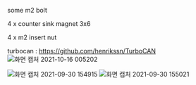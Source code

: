 some m2 bolt

4 x counter sink magnet 3x6

4 x m2 insert nut

turbocan : https://github.com/henrikssn/TurboCAN
![화면 캡처 2021-10-16 005202](https://user-images.githubusercontent.com/16078263/137516728-1349f9cb-fba8-47b6-8d1c-52ef22f21410.png)

![화면 캡처 2021-09-30 154915](https://user-images.githubusercontent.com/16078263/135402441-170db041-36c4-472a-a0bf-64fec95b283e.png)
![화면 캡처 2021-09-30 155021](https://user-images.githubusercontent.com/16078263/135402443-0643df6e-a6b4-4ee1-8ec2-22b45022e716.png)
